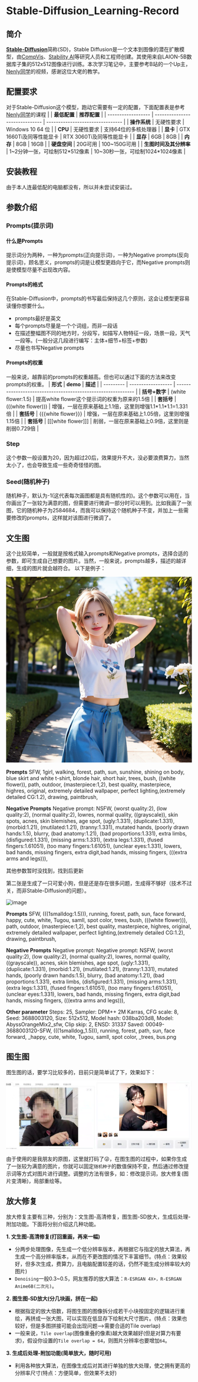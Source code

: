 # Stable-Diffusion_Learning-Record

## 简介
[**Stable-Diffusion**](https://github.com/CompVis/stable-diffusion)简称(SD)，Stable Diffusion是一个文本到图像的潜在扩散模型，由[CompVis](https://github.com/CompVis)、[Stability AI](https://github.com/Stability-AI)等研究人员和工程师创建。其使用来自LAION-5B数据库子集的512x512图像进行训练。本次学习笔记中，主要参考B站的一个Up主，[Nenly同学](https://space.bilibili.com/1814756990)的视频，感谢这位大佬的教学。

## 配置要求
对于Stable-Diffusion这个模型，跑动它需要有一定的配置，下面配置表是参考[Nenly同学](https://space.bilibili.com/1814756990)的课程
|                    | **最低配置**               | **推荐配置**                     |
| ------------------ | ------------------------------ | -------------------------------- |
| **操作系统**       | 无硬性要求                | Windows 10 64 位                |
| **CPU**                | 无硬性要求                | 支持64位的多核处理器    |
| **显卡**             | GTX 1660Ti及同等性能显卡 | RTX 3060Ti及同等性能显卡  |
| **显存**             | 6GB                            | 8GB                              |
| **内存**             | 8GB                            | 16GB                             |
| **硬盘空间**       | 20G可用                      | 100~150G可用                   |
| **生图时间及其分辨率** | 1~2分钟一张，可绘制512\*512像素 | 10~30秒一张，可绘制1024\*1024像素 |

## 安装教程
由于本人连最低配的电脑都没有，所以并未尝试安装过。

## 参数介绍

### Prompts(提示词)

#### 什么是Prompts
提示词分为两种，一种为prompts(正向提示词)，一种为Negative prompts(反向提示词)，顾名思义，prompts的词是让模型更趋向于它，而Negative prompts则是使模型尽量不出现改内容。

#### Prompts的格式
在Stable-Diffusion中，prompts的书写最后保持这几个原则，这会让模型更容易读懂你想要什么。
- prompts最好是英文
- 每个prompts尽量是一个个词组，而非一段话
- 在描述整幅图不同的地方时，分段写，如描写人物特征一段，场景一段，天气一段等。(一般分这几段进行编写：主体+细节+标签+参数)
- 尽量也书写Negative prompts

#### Prompts的权重
一般来说，越靠前的prompts的权重越高。但也可以通过下面的方法来改变prompts的权重。
| **形式**    | **demo**               | **描述**                                                      |
| --------- | ------------------ | ------------------------------------------------------------ |
| **括号+数字** | (white flower:1.5) | 提高white flower这个提示词的权重为原来的1.5倍 |
| **套括号** | (((white flower))) | 增强，一层在原来基础上1.1倍，这里则增强1.1\*1.1\*1.1=1.331倍 |
| **套括号** | {{{white flower}}} | 增强，一层在原来基础上1.05倍，这里则增强1.15倍 |
| **套括号** | \[\[\[white flower\]\]\] | 削弱，一层在原来基础上0.9倍，这里则是削弱0.729倍 |

### Step
这个参数一般设置为20，因为超过20后，效果提升不大，没必要浪费算力，当然太小了，也会导致生成一些奇奇怪怪的图。

### Seed(随机种子)
随机种子，默认为-1(这代表每次画图都是具有随机性的)。这个参数可以用在，当你画出了一张较为满意的图，但需要进行微调一部分时可以用到。比如我画了一张图，它的随机种子为2584684，而我可以保持这个随机种子不变，并加上一些需要修改的prompts，这样就对该图进行微调了。

## 文生图
这个比较简单，一般就是按格式输入prompts和Negative prompts，选择合适的参数，即可生成自己想要的图片。当然，一般来说，prompts越多，描述的越详细，生成的图片就会越符合。
以下是例子：

![image](https://github.com/LuJH12/Stable-Diffusion_Learning-Record/blob/main/Picture/00044-1503880058-SFW%2C%201girl%2C%20walking%2C%20forest%2C%20path%2C%20sun%2C%20sunshine%2C%20shining%20on%20body%2C%201dog%2C_blue%20skirt%20and%20white%20t-shirt%2C%20blonde%20hair%2C%20short%20hair%2C.png)

**Prompts**
SFW, 1girl, walking, forest, path, sun, sunshine, shining on body,
blue skirt and white t-shirt, blonde hair, short hair,
trees, bush, ((white flower)), path, outdoor,
(masterpiece:1,2), best quality, masterpiece, highres, original, extremely detailed wallpaper, perfect lighting,(extremely detailed CG:1.2), drawing, paintbrush,

**Negative Prompts**
Negative prompt: NSFW, (worst quality:2), (low quality:2), (normal quality:2), lowres, normal quality, ((grayscale)), skin spots, acnes, skin blemishes, age spot, (ugly:1.331), (duplicate:1.331), (morbid:1.21), (mutilated:1.21), (tranny:1.331), mutated hands, (poorly drawn hands:1.5), blurry, (bad anatomy:1.21), (bad proportions:1.331), extra limbs, (disfigured:1.331), (missing arms:1.331), (extra legs:1.331), (fused fingers:1.61051), (too many fingers:1.61051), (unclear eyes:1.331), lowers, bad hands, missing fingers, extra digit,bad hands, missing fingers, (((extra arms and legs))),

其他参数暂时没找到，找到后更新

第二张是生成了一只可爱小狗，但是还是存在很多问题，生成得不够好（技术不过关，而非Stable-Diffusion的问题）。

![image](https://github.com/LuJH12/Stable-Diffusion_Learning-Record/blob/main/Picture/00049-3688003120-SFW%2C%20(((1smalldog_1.5)))%2C%20%20running%2C%20forest%2C%20path%2C%20sun%2C%20face%20forward%2C%20_happy%2C%20cute%2C%20white%2C%20Tugou%2C%20samll%2C%20%20spot%20color%2C%20_trees%2C%20bus.png)

**Prompts**
SFW, (((1smalldog:1.5))), running, forest, path, sun, face forward,
happy, cute, white, Tugou, samll, spot color,
trees, bush, (((white flower))), path, outdoor,
(masterpiece:1,2), best quality, masterpiece, highres, original, extremely detailed wallpaper, perfect lighting,(extremely detailed CG:1.2), drawing, paintbrush,

**Negative Prompts**
Negative prompt: Negative prompt: NSFW, (worst quality:2), (low quality:2), (normal quality:2), lowres, normal quality, ((grayscale)), acnes, skin blemishes, age spot, (ugly:1.331), (duplicate:1.331), (morbid:1.21), (mutilated:1.21), (tranny:1.331), mutated hands, (poorly drawn hands:1.5), blurry, (bad anatomy:1.21), (bad proportions:1.331), extra limbs, (disfigured:1.331), (missing arms:1.331), (extra legs:1.331), (fused fingers:1.61051), (too many fingers:1.61051), (unclear eyes:1.331), lowers, bad hands, missing fingers, extra digit,bad hands, missing fingers, (((extra arms and legs))),

**Other parameter**
Steps: 25, Sampler: DPM++ 2M Karras, CFG scale: 8, Seed: 3688003120, Size: 512x512, Model hash: 038ba203d8, Model: AbyssOrangeMix2_sfw, Clip skip: 2, ENSD: 31337
Saved: 00049-3688003120-SFW, (((1smalldog_1.5))), running, forest, path, sun, face forward, _happy, cute, white, Tugou, samll, spot color, _trees, bus.png

## 图生图
图生图的话，要学习比较多的，目前只是简单试了下，效果如下：

![image](https://github.com/LuJH12/Stable-Diffusion_Learning-Record/blob/main/Picture/img2img_test.png)

由于使用的是我朋友的原图，这里就打码了:stuck_out_tongue_winking_eye:，在图生图的过程中，如果你生成了一张较为满意的图片，你就可以固定`随机种子`的数值保持不变，然后通过修改提示词等方式对图片进行调整。调整的方法有很多，如：修改提示词，放大修复(图片变清晰)，局部重绘等。

## 放大修复
放大修复主要有三种，分别为：文生图-高清修复，图生图-SD放大，生成后处理-附加功能。下面将分别介绍这几种功能。

**1. 文生图-高清修复(打回重画，再来一幅)**
- 分两步处理图像，先生成一个低分辨率版本，再根据它与指定的放大算法，再生成一个高分辨率版本，从而在不更改图的情况下丰富细节。(特点：效果较好，但多次生成，费算力，且电脑配置较差的话，仍然不能生成分辨率较大的图片)
- `Denoising`一般0.3~0.5，网友推荐的放大算法：`R-ESRGAN 4X+，R-ESRGAN Anime6B(二次元)`。

**2. 图生图-SD放大(分几块画，拼在一起)**
- 根据指定的放大倍数，将图生图的图像拆分成若干小块按固定的逻辑进行重绘，再拼成一张大图，可以实现在低显存下绘制大尺寸图片。(特点：效果也较好，但是多图拼接可能会出现问题-->需要合适的Tile overlap)
- 一般来说，`Tile overlap`(图像重叠的像素)越大效果越好(但是对算力有要求)，假设你设置的`Tile overlap = 64`，则图片分辨率也要增加`64`。

**3. 生成后处理-附加功能(简单放大，随时可用)**
- 利用各种放大算法，在图像生成后对其进行单独的放大处理，使之拥有更高的分辨率尺寸(特点：方便简单，但效果不太好)
